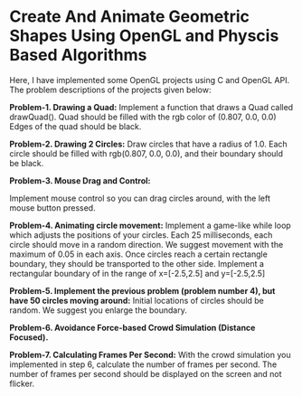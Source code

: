 # Create And Animate Geometric Shapes Using OpenGL and Physcis Based Algorithms
Here, I have implemented some OpenGL projects using C and OpenGL API. The problem descriptions of the projects given below:

**Problem-1. Drawing a Quad:**
Implement a function that draws a Quad called drawQuad(). Quad should be filled with the rgb color of (0.807, 0.0, 0.0)
Edges of the quad should be black.


**Problem-2. Drawing 2 Circles:**
Draw circles that have a radius of 1.0. Each circle should be filled with rgb(0.807, 0.0, 0.0), and their boundary should be black.


**Problem-3. Mouse Drag and Control:**

Implement mouse control so you can drag circles around, with the left mouse button pressed.


**Problem-4. Animating circle movement:**
Implement a game-like while loop which adjusts the positions of your circles. Each 25 milliseconds, each circle should move in a random direction. 
We suggest movement with the maximum of 0.05 in each axis. Once circles reach a certain rectangle boundary, they should be transported to the other side.
Implement a rectangular boundary of in the range of x=[-2.5,2.5] and y=[-2.5,2.5] 


**Problem-5. Implement the previous problem (problem number 4), but have 50 circles moving around:**
Initial locations of circles should be random. We suggest you enlarge the boundary. 


**Problem-6. Avoidance Force-based Crowd Simulation (Distance Focused).**


**Problem-7. Calculating Frames Per Second:**
With the crowd simulation you implemented in step 6, calculate the number of frames per second. The number of frames per second should be displayed on the screen and not flicker.

